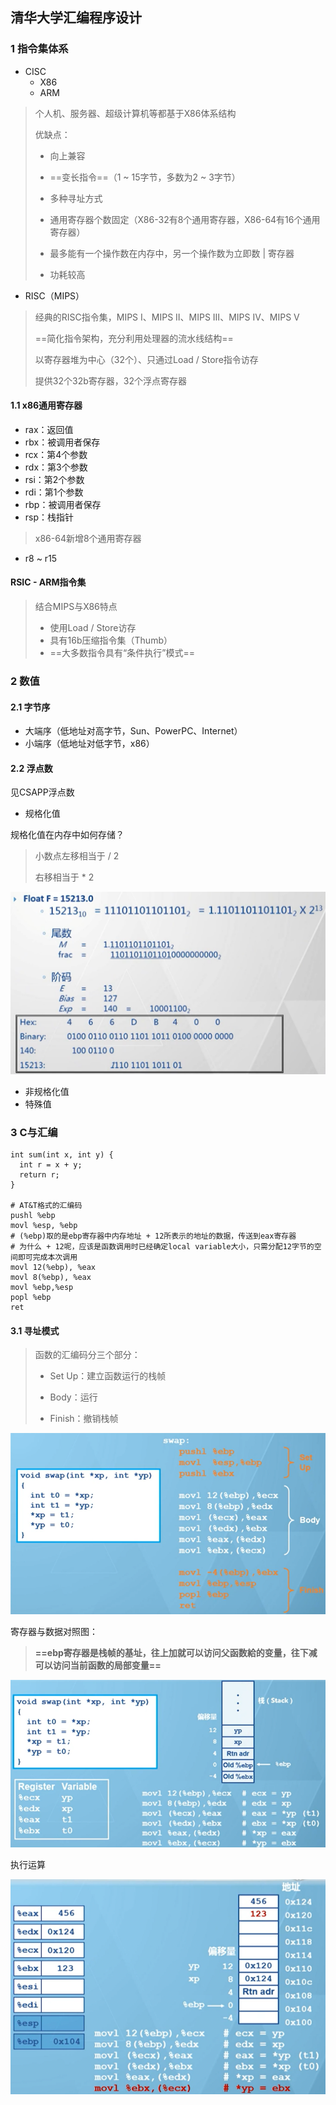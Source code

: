 

## 清华大学汇编程序设计



### 1 指令集体系

+ CISC
    + X86
    + ARM

> 个人机、服务器、超级计算机等都基于X86体系结构
>
> 优缺点：
>
> + 向上兼容
>
> + ==变长指令==（1 ~ 15字节，多数为2 ~ 3字节）
>
> + 多种寻址方式
>
> + 通用寄存器个数固定（X86-32有8个通用寄存器，X86-64有16个通用寄存器）
>
> + 最多能有一个操作数在内存中，另一个操作数为立即数 | 寄存器
> + 功耗较高

+ RISC（MIPS）

> 经典的RISC指令集，MIPS Ⅰ、MIPS Ⅱ、MIPS Ⅲ、MIPS Ⅳ、MIPS Ⅴ
>
> ==简化指令架构，充分利用处理器的流水线结构==
>
> 以寄存器堆为中心（32个）、只通过Load / Store指令访存
>
> 提供32个32b寄存器，32个浮点寄存器



#### 1.1 x86通用寄存器

+ rax：返回值
+ rbx：被调用者保存
+ rcx：第4个参数
+ rdx：第3个参数
+ rsi：第2个参数
+ rdi：第1个参数
+ rbp：被调用者保存
+ rsp：栈指针

> x86-64新增8个通用寄存器

+ r8 ~ r15



#### RSIC - ARM指令集

> 结合MIPS与X86特点
>
> + 使用Load / Store访存
> + 具有16b压缩指令集（Thumb）
> + ==大多数指令具有“条件执行”模式==



### 2 数值



#### 2.1 字节序

+ 大端序（低地址对高字节，Sun、PowerPC、Internet）
+ 小端序（低地址对低字节，x86）



#### 2.2 浮点数

见CSAPP浮点数

+ 规格化值

规格化值在内存中如何存储？

> 小数点左移相当于  / 2
>
> 右移相当于 * 2

![image-20201005145924732](assets/image-20201005145924732.png)

+ 非规格化值
+ 特殊值



### 3 C与汇编

```shell
int sum(int x, int y) {
  int r = x + y;
  return r;
}

# AT&T格式的汇编码
pushl %ebp
movl %esp, %ebp
# (%ebp)取的是ebp寄存器中内存地址 + 12所表示的地址的数据，传送到eax寄存器
# 为什么 + 12呢，应该是函数调用时已经确定local variable大小，只需分配12字节的空间即可完成本次调用
movl 12(%ebp), %eax
movl 8(%ebp), %eax
movl %ebp,%esp
popl %ebp
ret
```



#### 3.1 寻址模式

> 函数的汇编码分三个部分：
>
> + Set Up：建立函数运行的栈帧
>
> + Body：运行
>
> + Finish：撤销栈帧

![image-20201005154040979](assets/image-20201005154040979.png)



寄存器与数据对照图：

> **==ebp寄存器是栈帧的基址，往上加就可以访问父函数給的变量，往下减可以访问当前函数的局部变量==**

![image-20201005154502536](assets/image-20201005154502536.png)



执行运算

![image-20201005160908603](assets/image-20201005160908603.png)